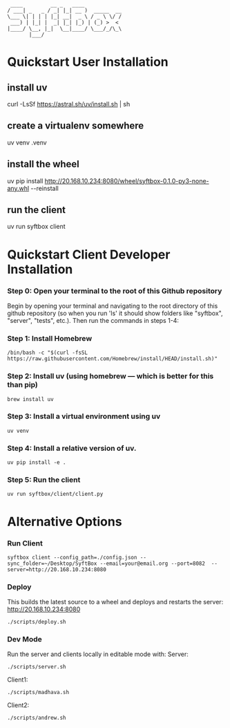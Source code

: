 ```
 ____         __ _   ____
/ ___| _   _ / _| |_| __ )  _____  __
\___ \| | | | |_| __|  _ \ / _ \ \/ /
 ___) | |_| |  _| |_| |_) | (_) >  <
|____/ \__, |_|  \__|____/ \___/_/\_\
       |___/
```

# Quickstart User Installation

## install uv

curl -LsSf https://astral.sh/uv/install.sh | sh

## create a virtualenv somewhere

uv venv .venv

## install the wheel

uv pip install http://20.168.10.234:8080/wheel/syftbox-0.1.0-py3-none-any.whl --reinstall

## run the client

uv run syftbox client

# Quickstart Client Developer Installation

### Step 0: Open your terminal to the root of this Github repository

Begin by opening your terminal and navigating to the root directory of this github repository (so when you run 'ls' it should show folders like "syftbox", "server", "tests", etc.). Then run the commands in steps 1-4:

### Step 1: Install Homebrew

```
/bin/bash -c "$(curl -fsSL https://raw.githubusercontent.com/Homebrew/install/HEAD/install.sh)"
```

### Step 2: Install uv (using homebrew — which is better for this than pip)

```
brew install uv
```

### Step 3: Install a virtual environment using uv

```
uv venv
```

### Step 4: Install a relative version of uv.

```
uv pip install -e .
```

### Step 5: Run the client

```
uv run syftbox/client/client.py
```

# Alternative Options

### Run Client

```
syftbox client --config_path=./config.json --sync_folder=~/Desktop/SyftBox --email=your@email.org --port=8082  --server=http://20.168.10.234:8080
```

### Deploy

This builds the latest source to a wheel and deploys and restarts the server:
http://20.168.10.234:8080

```
./scripts/deploy.sh
```

### Dev Mode

Run the server and clients locally in editable mode with:
Server:

```
./scripts/server.sh
```

Client1:

```
./scripts/madhava.sh
```

Client2:

```
./scripts/andrew.sh
```
